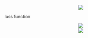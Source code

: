 



<div align="center">
    <img src=
    "http://latex.codecogs.com/gif.latex?R_{m*n}=P_{m*k}Q_{k*n}=R_{m*n}"
    />
</div>


loss function



<div align="center">
    <img src=
        "http://latex.codecogs.com/gif.latex?E_{i,j}^2=\left(r_{i,j}-\sum_{k=1}^{K}{p_{i,k}q_{k,j}}\right)^2+\frac{\lambda}{2}\sum_{k=1}^K{\left(p_{i,k}^2+q_{k,j}^2\right)}"
        />
</div>



<div align="center">
    <img src=
    "http://latex.codecogs.com/gif.latex?E"
    />
</div>





